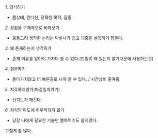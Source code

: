 *1.* 의식하기
- 몸상태, 컨디션, 정확한 목적, 집중

*2.* 상황을 구체적으로 바라보기
- 뭉퉁그려 생각한 논리는 박살나기 쉽고 대중을 설득하기 힘들다.

*3.* 왜 존재하는지 생각하기
- 존재 이유를 알아야 가져다 쓸 수 있다.(드릴이 왜 있는지 알기때문에 사용하는것)

*4.* 질문하기
- 돌아가지않고 더 빠른길로 나아 갈 수 있다. / 시간낭비 줄여줌

*5.* 지각하지않기(마감일지키기)
- 신뢰도가 깨진다.

*6.* 지식의 파도에 허우적되지 않기
- 당장 나에게 필요한 기술만 뽑아먹기도 쉽지않다.

고칠게 참 많다..